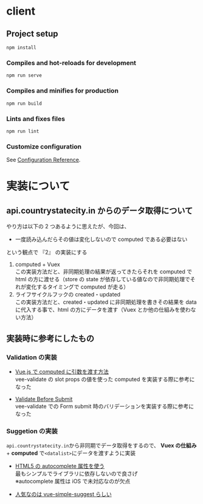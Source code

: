 # client

## Project setup

```
npm install
```

### Compiles and hot-reloads for development

```
npm run serve
```

### Compiles and minifies for production

```
npm run build
```

### Lints and fixes files

```
npm run lint
```

### Customize configuration

See [Configuration Reference](https://cli.vuejs.org/config/).

# 実装について

## api.countrystatecity.in からのデータ取得について

やり方は以下の 2 つあるように思えたが、今回は、

- 一度読み込んだらその値は変化しないので computed である必要はない

という観点で 『2』 の実装にする

1. computed + Vuex<br> この実装方法だと、非同期処理の結果が返ってきたらそれを computed で html の方に渡せる（store の state が依存している値なので非同期処理でそれが変化するタイミングで computed が走る）
1. ライフサイクルフックの created・updated<br> この実装方法だと、created・updated に非同期処理を書きその結果を data に代入する事で、html の方にデータを渡す（Vuex とか他の仕組みを使わない方法）

## 実装時に参考にしたもの

### Validation の実装

- [Vue.js で computed に引数を渡す方法](https://qiita.com/wataru65818460/items/f38898236512f654df4c)<br>vee-validate の slot props の値を使った computed を実装する際に参考になった

- [Validate Before Submit](https://vee-validate.logaretm.com/v3/guide/forms.html#validate-before-submit)<br>vee-validate での Form submit 時のバリデーションを実装する際に参考になった

### Suggetion の実装

`api.countrystatecity.in`から非同期でデータ取得をするので、 **Vuex の仕組み** + **computed** で`<datalist>`にデータを渡すように実装

- [HTML5 の autocomplete 属性を使う](https://www.sukerou.com/2019/05/vuejs3.html#toc_headline_1)<br>最もシンプルでライブラリに依存しないので良さげ<br>※autocomplete 属性は iOS で未対応なのが欠点

- [人気なのは vue-simple-suggest らしい](https://github.com/KazanExpress/vue-simple-suggest)
